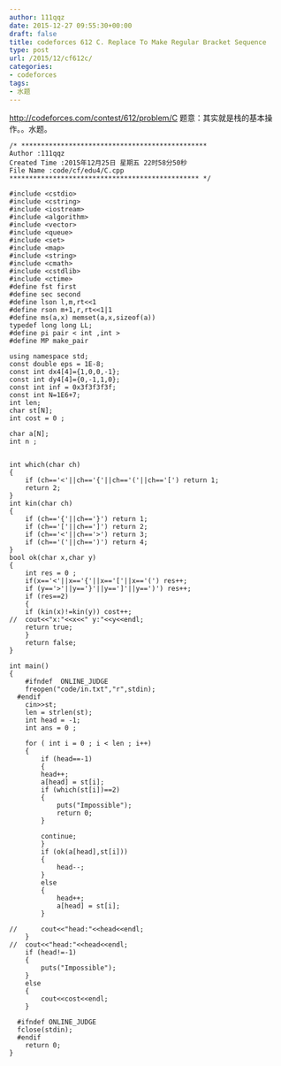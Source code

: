 ```yaml
---
author: 111qqz
date: 2015-12-27 09:55:30+00:00
draft: false
title: codeforces 612 C. Replace To Make Regular Bracket Sequence
type: post
url: /2015/12/cf612c/
categories:
- codeforces
tags:
- 水题
---
```


http://codeforces.com/contest/612/problem/C
题意：其实就是栈的基本操作。。水题。
 

    
    /* ***********************************************
    Author :111qqz
    Created Time :2015年12月25日 星期五 22时58分50秒
    File Name :code/cf/edu4/C.cpp
    ************************************************ */
    
    #include <cstdio>
    #include <cstring>
    #include <iostream>
    #include <algorithm>
    #include <vector>
    #include <queue>
    #include <set>
    #include <map>
    #include <string>
    #include <cmath>
    #include <cstdlib>
    #include <ctime>
    #define fst first
    #define sec second
    #define lson l,m,rt<<1
    #define rson m+1,r,rt<<1|1
    #define ms(a,x) memset(a,x,sizeof(a))
    typedef long long LL;
    #define pi pair < int ,int >
    #define MP make_pair
    
    using namespace std;
    const double eps = 1E-8;
    const int dx4[4]={1,0,0,-1};
    const int dy4[4]={0,-1,1,0};
    const int inf = 0x3f3f3f3f;
    const int N=1E6+7;
    int len;
    char st[N];
    int cost = 0 ;
    
    char a[N];
    int n ;
    
    
    int which(char ch)
    {
        if (ch=='<'||ch=='{'||ch=='('||ch=='[') return 1;
        return 2;
    }
    int kin(char ch)
    {
        if (ch=='{'||ch=='}') return 1;
        if (ch=='['||ch==']') return 2;
        if (ch=='<'||ch=='>') return 3;
        if (ch=='('||ch==')') return 4;
    }
    bool ok(char x,char y)
    {
        int res = 0 ;
        if(x=='<'||x=='{'||x=='['||x=='(') res++;
        if (y=='>'||y=='}'||y==']'||y==')') res++;
        if (res==2)
        {
    	if (kin(x)!=kin(y)) cost++;
    //	cout<<"x:"<<x<<" y:"<<y<<endl;
    	return true;
        }
        return false;
    }
    
    int main()
    {
    	#ifndef  ONLINE_JUDGE 
    	freopen("code/in.txt","r",stdin);
      #endif
    	cin>>st;
    	len = strlen(st);
    	int head = -1;
    	int ans = 0 ;
    	
    	for ( int i = 0 ; i < len ; i++)
    	{
    	    if (head==-1)
    	    {
    		head++;
    		a[head] = st[i];
    		if (which(st[i])==2)
    		{
    		    puts("Impossible");
    		    return 0;
    		}
        	 
    		continue;
    	    }
    		if (ok(a[head],st[i]))
    		{
    		    head--;
    		}
    		else
    		{
    		    head++;
    		    a[head] = st[i];
    		}
    	    
    //	    cout<<"head:"<<head<<endl;
    	}
    //	cout<<"head:"<<head<<endl;
    	if (head!=-1)
    	{
    	    puts("Impossible");
    	}
    	else
    	{
    	    cout<<cost<<endl;
    	}
    
      #ifndef ONLINE_JUDGE  
      fclose(stdin);
      #endif
        return 0;
    }
    



